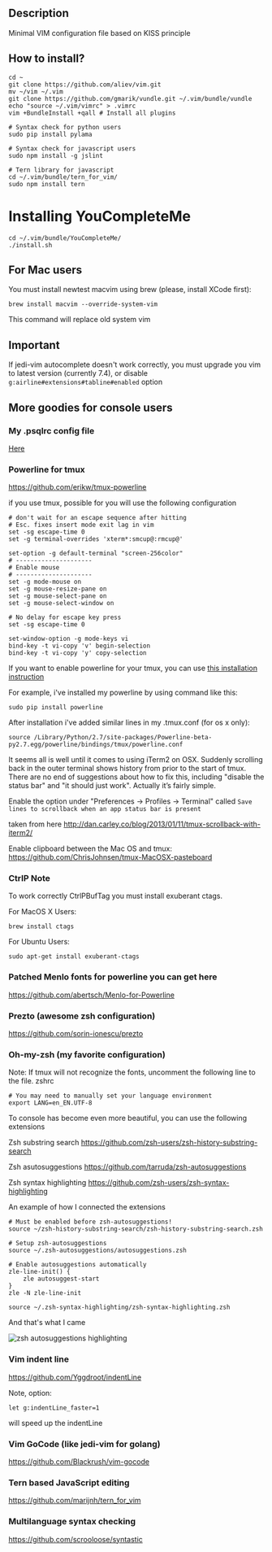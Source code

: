## Description

Minimal VIM configuration file based on KISS principle

## How to install?

```
cd ~
git clone https://github.com/aliev/vim.git
mv ~/vim ~/.vim
git clone https://github.com/gmarik/vundle.git ~/.vim/bundle/vundle
echo "source ~/.vim/vimrc" > .vimrc
vim +BundleInstall +qall # Install all plugins

# Syntax check for python users
sudo pip install pylama

# Syntax check for javascript users
sudo npm install -g jslint

# Tern library for javascript
cd ~/.vim/bundle/tern_for_vim/
sudo npm install tern
```

# Installing YouCompleteMe

```
cd ~/.vim/bundle/YouCompleteMe/
./install.sh
```

## For Mac users

You must install newtest macvim using brew (please, install XCode first):

```
brew install macvim --override-system-vim
```

This command will replace old system vim

## Important

If jedi-vim autocomplete doesn't work correctly, you must upgrade you vim to latest version (currently 7.4), or disable ```g:airline#extensions#tabline#enabled``` option

## More goodies for console users

### My .psqlrc config file

[Here](https://gist.github.com/aliev/a25f0e8cf88fc02ef516)

### Powerline for tmux

https://github.com/erikw/tmux-powerline

if you use tmux, possible for you will use the following configuration

```
# don't wait for an escape sequence after hitting
# Esc. fixes insert mode exit lag in vim
set -sg escape-time 0
set -g terminal-overrides 'xterm*:smcup@:rmcup@'

set-option -g default-terminal "screen-256color"
# ---------------------
# Enable mouse
# ---------------------
set -g mode-mouse on
set -g mouse-resize-pane on
set -g mouse-select-pane on
set -g mouse-select-window on

# No delay for escape key press
set -sg escape-time 0

set-window-option -g mode-keys vi
bind-key -t vi-copy 'v' begin-selection
bind-key -t vi-copy 'y' copy-selection
```

If you want to enable powerline for your tmux, you can use [this installation instruction](http://powerline.readthedocs.org/en/latest/installation.html)

For example, i've installed my powerline by using command like this:

```
sudo pip install powerline
```

After installation i've added similar lines in my .tmux.conf (for os x only):

```
source /Library/Python/2.7/site-packages/Powerline-beta-py2.7.egg/powerline/bindings/tmux/powerline.conf
```

It seems all is well until it comes to using iTerm2 on OSX. Suddenly scrolling
back in the outer terminal shows history from prior to the start of tmux. There
are no end of suggestions about how to fix this, including "disable the status bar"
and "it should just work". Actually it’s fairly simple.

Enable the option under "Preferences -> Profiles -> Terminal" called
``` Save lines to scrollback when an app status bar is present ```

taken from here http://dan.carley.co/blog/2013/01/11/tmux-scrollback-with-iterm2/

Enable clipboard between the Mac OS and tmux: https://github.com/ChrisJohnsen/tmux-MacOSX-pasteboard

### CtrlP Note

To work correctly CtrlPBufTag you must install exuberant ctags.

For MacOS X Users:

```
brew install ctags
```

For Ubuntu Users:

```
sudo apt-get install exuberant-ctags
```

### Patched Menlo fonts for powerline you can get here

https://github.com/abertsch/Menlo-for-Powerline

### Prezto (awesome zsh configuration)

https://github.com/sorin-ionescu/prezto


### Oh-my-zsh (my favorite configuration)

Note: If tmux will not recognize the fonts, uncomment the following line to the file. zshrc

```
# You may need to manually set your language environment
export LANG=en_EN.UTF-8
```

To console has become even more beautiful, you can use the following extensions

Zsh substring search
https://github.com/zsh-users/zsh-history-substring-search

Zsh asutosuggestions
https://github.com/tarruda/zsh-autosuggestions

Zsh syntax highlighting
https://github.com/zsh-users/zsh-syntax-highlighting

An example of how I connected the extensions

```
# Must be enabled before zsh-autosuggestions!
source ~/zsh-history-substring-search/zsh-history-substring-search.zsh

# Setup zsh-autosuggestions
source ~/.zsh-autosuggestions/autosuggestions.zsh

# Enable autosuggestions automatically
zle-line-init() {
    zle autosuggest-start
}
zle -N zle-line-init

source ~/.zsh-syntax-highlighting/zsh-syntax-highlighting.zsh
```

And that's what I came

![zsh autosuggestions highlighting](https://raw.github.com/aliev/vim/master/zsh.png "Oh my zsh with autosuggestions and syntax highlighting")

### Vim indent line

https://github.com/Yggdroot/indentLine

Note, option:

```
let g:indentLine_faster=1
```

will speed up the indentLine

### Vim GoCode (like jedi-vim for golang)

https://github.com/Blackrush/vim-gocode

### Tern based JavaScript editing

https://github.com/marijnh/tern_for_vim

### Multilanguage syntax checking

https://github.com/scrooloose/syntastic
